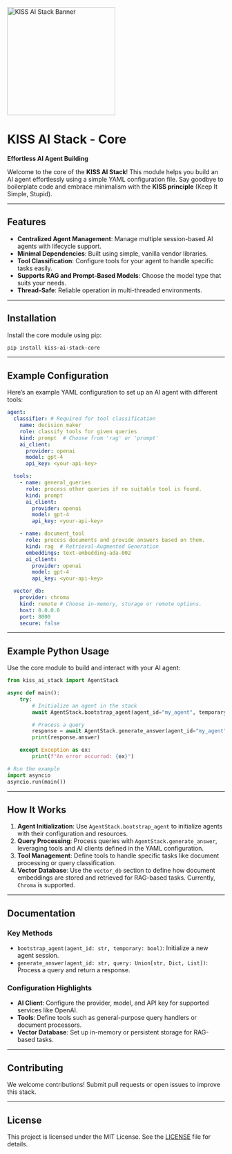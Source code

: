 <div style="text-align: left; margin-bottom: 20px;">
  <img src="https://kiss-ai-stack.github.io/kissaistack.svg" alt="KISS AI Stack Banner" style="max-width: auto; height: 250px">
</div>

# KISS AI Stack - Core

**Effortless AI Agent Building**

Welcome to the core of the **KISS AI Stack**! This module helps you build an AI agent effortlessly using a simple YAML configuration file. Say goodbye to boilerplate code and embrace minimalism with the **KISS principle** (Keep It Simple, Stupid).

---

## Features

- **Centralized Agent Management**: Manage multiple session-based AI agents with lifecycle support.
- **Minimal Dependencies**: Built using simple, vanilla vendor libraries.
- **Tool Classification**: Configure tools for your agent to handle specific tasks easily.
- **Supports RAG and Prompt-Based Models**: Choose the model type that suits your needs.
- **Thread-Safe**: Reliable operation in multi-threaded environments.

---

## Installation

Install the core module using pip:

```bash
pip install kiss-ai-stack-core
```

---

## Example Configuration

Here’s an example YAML configuration to set up an AI agent with different tools:

```yaml
agent:
  classifier: # Required for tool classification
    name: decision_maker
    role: classify tools for given queries
    kind: prompt  # Choose from 'rag' or 'prompt'
    ai_client:
      provider: openai
      model: gpt-4
      api_key: <your-api-key>

  tools:
    - name: general_queries
      role: process other queries if no suitable tool is found.
      kind: prompt
      ai_client:
        provider: openai
        model: gpt-4
        api_key: <your-api-key>

    - name: document_tool
      role: process documents and provide answers based on them.
      kind: rag  # Retrieval-Augmented Generation
      embeddings: text-embedding-ada-002
      ai_client:
        provider: openai
        model: gpt-4
        api_key: <your-api-key>

  vector_db:
    provider: chroma
    kind: remote # Choose in-memory, storage or remote options.
    host: 0.0.0.0
    port: 8000
    secure: false
```

---

## Example Python Usage

Use the core module to build and interact with your AI agent:

```python
from kiss_ai_stack import AgentStack

async def main():
    try:
        # Initialize an agent in the stack
        await AgentStack.bootstrap_agent(agent_id="my_agent", temporary=True)

        # Process a query
        response = await AgentStack.generate_answer(agent_id="my_agent", query="What is KISS AI Stack?")
        print(response.answer)

    except Exception as ex:
        print(f"An error occurred: {ex}")

# Run the example
import asyncio
asyncio.run(main())
```

---

## How It Works

1. **Agent Initialization**: Use `AgentStack.bootstrap_agent` to initialize agents with their configuration and resources.
2. **Query Processing**: Process queries with `AgentStack.generate_answer`, leveraging tools and AI clients defined in the YAML configuration.
3. **Tool Management**: Define tools to handle specific tasks like document processing or query classification.
4. **Vector Database**: Use the `vector_db` section to define how document embeddings are stored and retrieved for RAG-based tasks. Currently, `Chroma` is supported.

---

## Documentation

### Key Methods

- `bootstrap_agent(agent_id: str, temporary: bool)`: Initialize a new agent session.
- `generate_answer(agent_id: str, query: Union[str, Dict, List])`: Process a query and return a response.

### Configuration Highlights

- **AI Client**: Configure the provider, model, and API key for supported services like OpenAI.
- **Tools**: Define tools such as general-purpose query handlers or document processors.
- **Vector Database**: Set up in-memory or persistent storage for RAG-based tasks.

---

## Contributing

We welcome contributions! Submit pull requests or open issues to improve this stack.

---

## License

This project is licensed under the MIT License. See the [LICENSE](./LICENSE) file for details.


